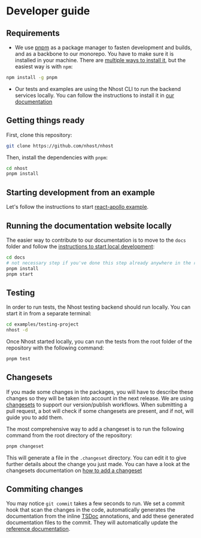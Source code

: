 # Developer guide

## Requirements

- We use [pnpm](https://pnpm.io/) as a package manager to fasten development and builds, and as a backbone to our monorepo. You have to make sure it is installed in your machine. There are [multiple ways to install it](https://pnpm.io/installation), but the easiest way is with `npm`:

```sh
npm install -g pnpm
```

- Our tests and examples are using the Nhost CLI to run the backend services locally. You can follow the instructions to install it in [our documentation](https://docs.nhost.io/get-started/cli-workflow/install-cli)

## Getting things ready

First, clone this repository:

```sh
git clone https://github.com/nhost/nhost
```

Then, install the dependencies with `pnpm`:

```sh
cd nhost
pnpm install
```

## Starting development from an example

Let's follow the instructions to start [react-apollo example](https://github.com/nhost/nhost/blob/main/examples/react-apollo/README.md).

## Running the documentation website locally

The easier way to contribute to our documentation is to move to the `docs` folder and follow the [instructions to start local development](https://github.com/nhost/nhost/blob/main/docs/README.md):

```sh
cd docs
# not necessary step if you've done this step already anywhere in the repository
pnpm install
pnpm start
```

## Testing

In order to run tests, the Nhost testing backend should run locally. You can start it in from a separate terminal:

```sh
cd examples/testing-project
nhost -d
```

Once Nhost started locally, you can run the tests from the root folder of the repository with the following command:

```sh
pnpm test
```

## Changesets

If you made some changes in the packages, you will have to describe these changes so they will be taken into account in the next release.
We are using [changesets](https://github.com/changesets/changesets) to support our version/publish workflows. When submitting a pull request, a bot will check if some changesets are present, and if not, will guide you to add them.

The most comprehensive way to add a changeset is to run the following command from the root directory of the repository:

```sh
pnpm changeset
```

This will generate a file in the `.changeset` directory. You can edit it to give further details about the change you just made.
You can have a look at the changesets documentation on [how to add a changeset](https://github.com/changesets/changesets/blob/main/docs/adding-a-changeset.md)

## Commiting changes

You may notice `git commit` takes a few seconds to run. We set a commit hook that scan the changes in the code, automatically generates the documentation from the inline [TSDoc](https://tsdoc.org/) annotations, and add these generated documentation files to the commit. They will automatically update the [reference documentation](https://docs.nhost.io/reference).

<!-- ## Good practices
- lint
- prettier
- documentation -->
